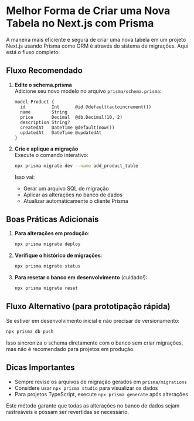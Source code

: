 # Melhor Forma de Criar uma Nova Tabela no Next.js com Prisma

A maneira mais eficiente e segura de criar uma nova tabela em um projeto Next.js usando Prisma como ORM é através do sistema de migrações. Aqui está o fluxo completo:

## Fluxo Recomendado

1. **Edite o schema.prisma**  
   Adicione seu novo modelo no arquivo `prisma/schema.prisma`:

   ```prisma
   model Product {
     id          Int      @id @default(autoincrement())
     name        String
     price       Decimal  @db.Decimal(10, 2)
     description String?
     createdAt   DateTime @default(now())
     updatedAt   DateTime @updatedAt
   }
   ```

2. **Crie e aplique a migração**  
   Execute o comando interativo:

   ```bash
   npx prisma migrate dev --name add_product_table
   ```

   Isso vai:
   - Gerar um arquivo SQL de migração
   - Aplicar as alterações no banco de dados
   - Atualizar automaticamente o cliente Prisma

## Boas Práticas Adicionais

1. **Para alterações em produção**:
   ```bash
   npx prisma migrate deploy
   ```

2. **Verifique o histórico de migrações**:
   ```bash
   npx prisma migrate status
   ```

3. **Para resetar o banco em desenvolvimento** (cuidado!):
   ```bash
   npx prisma migrate reset
   ```

## Fluxo Alternativo (para prototipação rápida)

Se estiver em desenvolvimento inicial e não precisar de versionamento:

```bash
npx prisma db push
```

Isso sincroniza o schema diretamente com o banco sem criar migrações, mas não é recomendado para projetos em produção.

## Dicas Importantes

- Sempre revise os arquivos de migração gerados em `prisma/migrations`
- Considere usar `npx prisma studio` para visualizar os dados
- Para projetos TypeScript, execute `npx prisma generate` após alterações

Este método garante que todas as alterações no banco de dados sejam rastreáveis e possam ser revertidas se necessário.
